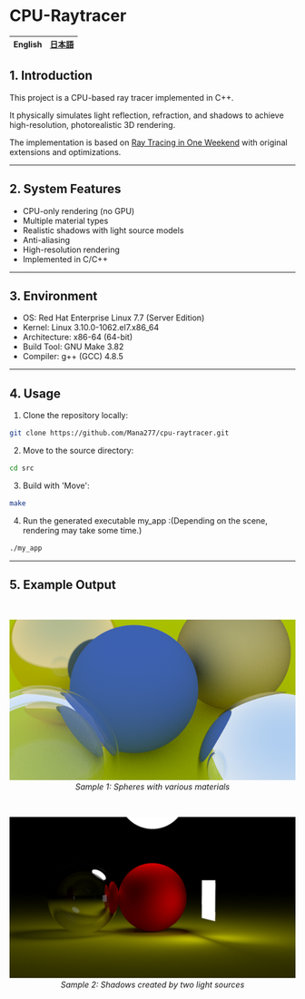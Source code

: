 # CPU-Raytracer
<table>
	<thead>
    	<tr>
      		<th style="text-align:center">English</th>
      		<th style="text-align:center"><a href="README.ja.md">日本語</a></th>
    	</tr>
  	</thead>
</table>

## 1. Introduction
This project is a CPU-based ray tracer implemented in C++.

It physically simulates light reflection, refraction, and shadows to achieve high-resolution, photorealistic 3D rendering.

The implementation is based on [Ray Tracing in One Weekend](https://raytracing.github.io/) with original extensions and optimizations.

---

## 2. System Features
- CPU-only rendering (no GPU)
- Multiple material types
- Realistic shadows with light source models
- Anti-aliasing
- High-resolution rendering
- Implemented in C/C++

---

## 3. Environment
- OS: Red Hat Enterprise Linux 7.7 (Server Edition)  
- Kernel: Linux 3.10.0-1062.el7.x86_64  
- Architecture: x86-64 (64-bit)  
- Build Tool: GNU Make 3.82  
- Compiler: g++ (GCC) 4.8.5

---

## 4. Usage
1. Clone the repository locally:
```bash
git clone https://github.com/Mana277/cpu-raytracer.git
```
2. Move to the source directory:  
```bash
cd src
```
3. Build with 'Move':  
```bash
make
```
4. Run the generated executable my_app :(Depending on the scene, rendering may take some time.)
```bash
./my_app
```
---

## 5. Example Output
&nbsp;
<p align="center">
  <img src="output_img/sample1.png" alt="Sample Render 1" width="640"/>
  <br/>
  <em>Sample 1: Spheres with various materials</em>
</p>
&nbsp;
<p align="center">
  <img src="output_img/sample2.png" alt="Sample Render 1" width="640"/>
  <br/>
  <em>Sample 2: Shadows created by two light sources</em>
</p>
